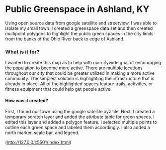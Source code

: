 # Public Greenspace in Ashland, KY

Using open source data from google satellite and streetview, I was able to isolate my small town.  I created a greenspace data set and then created multipoint polygons to highlight the public green spaces in the city limits from the banks of the Ohio River back to edge of Ashland.

### What is it for?

I wanted to create this map as to help with our citywide goal of encouraging the population to become more active.  There are multiple locations throughout our city that could be greater utilized in making a more active community.  The simplest solution is highlighting the infrastructure that is already in place.  All of the highlighted spaces feature trails, activities, or fitness equipment that could help get people active.

#### How was it created?

First, I found our town using the google satellite xyz tile. Next, I created a temporary scratch layer and added the attribute table for green spaces.  I edited this layer and added a polygon feature.  I selected multiple points to outline each green space and labeled them accordingly. I also added a north marker, scale bar, and legend.

(http://127.0.0.1:5501/Index.html)